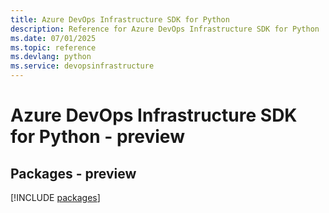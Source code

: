 ```yaml
---
title: Azure DevOps Infrastructure SDK for Python
description: Reference for Azure DevOps Infrastructure SDK for Python
ms.date: 07/01/2025
ms.topic: reference
ms.devlang: python
ms.service: devopsinfrastructure
---
```

# Azure DevOps Infrastructure SDK for Python - preview
## Packages - preview
[!INCLUDE [packages](devops-infrastructure-index.md)]